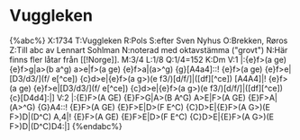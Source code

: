 # Vuggleken

{%abc%}
X:1734
T:Vuggleken
R:Pols
S:efter Sven Nyhus
O:Brekken, Røros
Z:Till abc av Lennart Sohlman
N:noterad med oktavstämma ("grovt")
N:Här finns fler låtar från [[!Norge]].
M:3/4
L:1/8
Q:1/4=152
K:Dm
V:1
|:{e}f>(a ge) {e}f>g|a>(b a^g) a>e|f>(a ge) {e}f>a|(a>^g) {g}[A4a4]::!
{e}f>(a ge) {e}f>e|[D3/d3/](f/ e[^ce]) {c}d>e|{e}f>(a g>)(e f3/)[d/f/]|([df][^ce]) [A4A4]|!
{e}f>(a ge) {e}f>e|[D3/d3/](f/ e[^ce]) {c}d>e|{e}f>(a g>)(e f3/)[d/f/]|([df][^ce]) {c}[D4d4]:|]
V:2
|:{E}F>(A GE) {E}F>G|A>(B A^G) A>E|F>(A GE) {E}F>A|(A>^G) {G}A4::!
{E}F>(A GE) {E}F>E|D>(F E^C) {C}D>E|{E}F>(A G>)(E F>)D|(D^C) A,4|!
{E}F>(A GE) {E}F>E|D>(F E^C) {C}D>E|{E}F>(A G>)(E F>)D|(D^C)D4:|]
{%endabc%}
